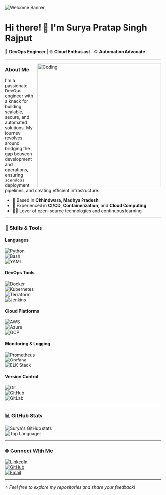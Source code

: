 ![Welcome Banner](https://media1.tenor.com/m/IvyuPtEfzhoAAAAC/matrix.gif)

# Hi there! 👋 I'm Surya Pratap Singh Rajput  

🚀 **DevOps Engineer** | 🌐 **Cloud Enthusiast** | ⚙️ **Automation Advocate**  

---
<img align="right" alt="Coding" width="400" src="https://user-images.githubusercontent.com/115187902/230700872-d5f44b85-56c7-4e27-80a4-6e2db901e60c.gif">

### About Me  
I'm a passionate DevOps engineer with a knack for building scalable, secure, and automated solutions. My journey revolves around bridging the gap between development and operations, ensuring seamless deployment pipelines, and creating efficient infrastructure.  

- 🏡 Based in **Chhindwara, Madhya Pradesh**  
- 💼 Experienced in **CI/CD**, **Containerization**, and **Cloud Computing**  
- 🧑‍💻 Lover of open-source technologies and continuous learning  

---

### 🔧 Skills & Tools  

#### **Languages**  
![Python](https://img.shields.io/badge/-Python-3776AB?logo=python&logoColor=white&style=flat-square)  
![Bash](https://img.shields.io/badge/-Bash-4EAA25?logo=gnu-bash&logoColor=white&style=flat-square)  
![YAML](https://img.shields.io/badge/-YAML-000?logo=yaml&logoColor=white&style=flat-square)  

#### **DevOps Tools**  
![Docker](https://img.shields.io/badge/-Docker-2496ED?logo=docker&logoColor=white&style=flat-square)  
![Kubernetes](https://img.shields.io/badge/-Kubernetes-326CE5?logo=kubernetes&logoColor=white&style=flat-square)  
![Terraform](https://img.shields.io/badge/-Terraform-623CE4?logo=terraform&logoColor=white&style=flat-square)  
![Jenkins](https://img.shields.io/badge/-Jenkins-D24939?logo=jenkins&logoColor=white&style=flat-square)  

#### **Cloud Platforms**  
![AWS](https://img.shields.io/badge/-AWS-232F3E?logo=amazon-aws&logoColor=white&style=flat-square)  
![Azure](https://img.shields.io/badge/-Azure-0078D4?logo=microsoft-azure&logoColor=white&style=flat-square)  
![GCP](https://img.shields.io/badge/-GCP-4285F4?logo=google-cloud&logoColor=white&style=flat-square)  

#### **Monitoring & Logging**  
![Prometheus](https://img.shields.io/badge/-Prometheus-E6522C?logo=prometheus&logoColor=white&style=flat-square)  
![Grafana](https://img.shields.io/badge/-Grafana-F46800?logo=grafana&logoColor=white&style=flat-square)  
![ELK Stack](https://img.shields.io/badge/-ELK%20Stack-005571?logo=elasticsearch&logoColor=white&style=flat-square)  

#### **Version Control**  
![Git](https://img.shields.io/badge/-Git-F05032?logo=git&logoColor=white&style=flat-square)  
![GitHub](https://img.shields.io/badge/-GitHub-181717?logo=github&logoColor=white&style=flat-square)  
![GitLab](https://img.shields.io/badge/-GitLab-FC6D26?logo=gitlab&logoColor=white&style=flat-square)  

---

### 📊 GitHub Stats  

![Surya's GitHub stats](https://github-readme-stats.vercel.app/api?username=YourGitHubUsername&show_icons=true&theme=radical)  
![Top Languages](https://github-readme-stats.vercel.app/api/top-langs/?username=YourGitHubUsername&layout=compact&theme=radical)  

---

### 🌐 Connect With Me  

[![LinkedIn](https://img.shields.io/badge/-LinkedIn-0077B5?logo=linkedin&logoColor=white&style=flat-square)](https://linkedin.com/in/your-linkedin-profile)  
[![GitHub](https://img.shields.io/badge/-GitHub-181717?logo=github&logoColor=white&style=flat-square)](https://github.com/YourGitHubUsername)  
[![Email](https://img.shields.io/badge/-Email-D14836?logo=gmail&logoColor=white&style=flat-square)](mailto:your-email@example.com)  

---

⭐️ *Feel free to explore my repositories and share your feedback!*  
